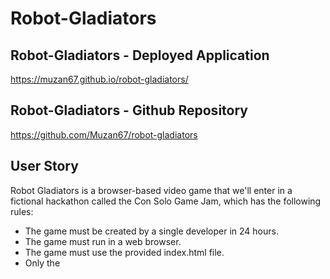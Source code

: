 # Robot-Gladiators

## Robot-Gladiators - Deployed Application

https://muzan67.github.io/robot-gladiators/

## Robot-Gladiators - Github Repository

https://github.com/Muzan67/robot-gladiators

## User Story

Robot Gladiators is a browser-based video game that we'll enter in a fictional hackathon called the Con Solo Game Jam, which has the following rules:

- The game must be created by a single developer in 24 hours.
- The game must run in a web browser.
- The game must use the provided index.html file.
- Only the <title> element of index.html may be changed.
- Participants cannot use CSS.
- All game code must be contained in the game.js JavaScript file.
- Extra points will be given for high-quality code

We'll prioritize the development tasks necessary to create a minimal viable product, or MVP. An MVP is the simplest version of an app that a developer can share with players to get their feedback.

## Table of Contents

- Robot Gladiators - Deployed Application
- Robot Gladiators - Github Repository
- User Story
- Technologies Used
- Installation
- Usage
- Questions / Inquiry
- Contribution
- Screenshot

## Technologies Used

- HTML
- Javascript

## Installation

To install this application, clone the code into your terminal for the respective repository.

## Usage

Use the window prompt to play through Robot-Gladiators. See if you can defeat all three robot challangers.

## Questions / Inquiry

- You can view more of my projects at: https://github.com/Muzan67
- My Github username is Muzan67, the repository for Robot Gladiators can be found at: https://github.com/Muzan67/robot-gladiators
- The Github page for this project can be accessed using the following link: https://muzan67.github.io/robot-gladiators/
- If you have any questions about this projects, please contact me directly at: ac.tendo67@gmail.com
- How to reach me: https://www.linkedin.com/in/alejandro-cortez1967/

## Contribution

Made by Muzan67 Alejandro Cortez

## Screenshot
![Robot Gladiators](https://user-images.githubusercontent.com/102841726/204962507-777cb263-3fb8-45cf-94a2-91b664ee23fe.png)
